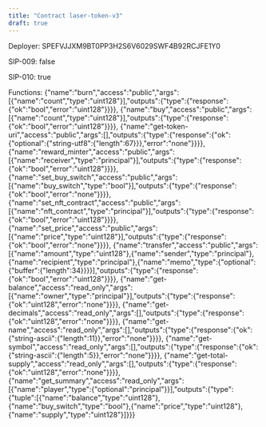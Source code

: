 ```yaml
---
title: "Contract laser-token-v3"
draft: true
---
```

Deployer: SPEFVJJXM9BT0PP3H2S6V6029SWF4B92RCJFE1Y0

SIP-009: false

SIP-010: true

Functions:
{"name":"burn","access":"public","args":[{"name":"count","type":"uint128"}],"outputs":{"type":{"response":{"ok":"bool","error":"uint128"}}}}, {"name":"buy","access":"public","args":[{"name":"count","type":"uint128"}],"outputs":{"type":{"response":{"ok":"bool","error":"uint128"}}}}, {"name":"get-token-uri","access":"public","args":[],"outputs":{"type":{"response":{"ok":{"optional":{"string-utf8":{"length":67}}},"error":"none"}}}}, {"name":"reward_minter","access":"public","args":[{"name":"receiver","type":"principal"}],"outputs":{"type":{"response":{"ok":"bool","error":"uint128"}}}}, {"name":"set_buy_switch","access":"public","args":[{"name":"buy_switch","type":"bool"}],"outputs":{"type":{"response":{"ok":"bool","error":"none"}}}}, {"name":"set_nft_contract","access":"public","args":[{"name":"nft_contract","type":"principal"}],"outputs":{"type":{"response":{"ok":"bool","error":"uint128"}}}}, {"name":"set_price","access":"public","args":[{"name":"price","type":"uint128"}],"outputs":{"type":{"response":{"ok":"bool","error":"none"}}}}, {"name":"transfer","access":"public","args":[{"name":"amount","type":"uint128"},{"name":"sender","type":"principal"},{"name":"recipient","type":"principal"},{"name":"memo","type":{"optional":{"buffer":{"length":34}}}}],"outputs":{"type":{"response":{"ok":"bool","error":"uint128"}}}}, {"name":"get-balance","access":"read_only","args":[{"name":"owner","type":"principal"}],"outputs":{"type":{"response":{"ok":"uint128","error":"none"}}}}, {"name":"get-decimals","access":"read_only","args":[],"outputs":{"type":{"response":{"ok":"uint128","error":"none"}}}}, {"name":"get-name","access":"read_only","args":[],"outputs":{"type":{"response":{"ok":{"string-ascii":{"length":11}},"error":"none"}}}}, {"name":"get-symbol","access":"read_only","args":[],"outputs":{"type":{"response":{"ok":{"string-ascii":{"length":5}},"error":"none"}}}}, {"name":"get-total-supply","access":"read_only","args":[],"outputs":{"type":{"response":{"ok":"uint128","error":"none"}}}}, {"name":"get_summary","access":"read_only","args":[{"name":"player","type":{"optional":"principal"}}],"outputs":{"type":{"tuple":[{"name":"balance","type":"uint128"},{"name":"buy_switch","type":"bool"},{"name":"price","type":"uint128"},{"name":"supply","type":"uint128"}]}}}
